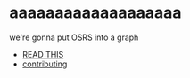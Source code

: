 # aaaaaaaaaaaaaaaaaaa

we're gonna put OSRS into a graph

- [READ THIS](./docs/DESIGN.md)
- [contributing](./docs/CONTRIBUTING.md)
